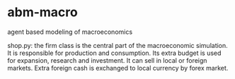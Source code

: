 # abm-macro
agent based modeling of macroeconomics

shop.py: the firm class is the central part of the macroeconomic simulation.
It is responsible for production and consumption. Its extra budget is used for 
expansion, research and investment. It can sell in local or foreign markets.
Extra foreign cash is exchanged to local currency by forex market. 

